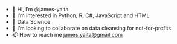 - 👋 Hi, I’m @james-yaita
- 👀 I’m interested in Python, R, C#, JavaScript and HTML
- 🌱 Data Science
- 💞️ I’m looking to collaborate on data cleansing for not-for-profits
- 📫 How to reach me james.yaita@gmail.com

<!---
james-yaita/james-yaita is a ✨ special ✨ repository because its `README.md` (this file) appears on your GitHub profile.
You can click the Preview link to take a look at your changes.
--->
